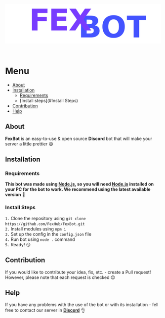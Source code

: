   <div>
  <br />
  <p>
    <a href="https://fexhub.xyz/"><img src="./img/logo.png" alt="discord.js" /></a>
  </p>
  <br />
</div>

# Menu

- [About](#About)
- [Installation](#Installation)
    - [Requirements](#Requirements)
    - [Install steps](#Install Steps)
- [Contribution](#Contribution)
- [Help](#Help)

## About

**FexBot** is an easy-to-use & open source **Discord** bot that will make your server a little prettier 😄

## Installation
### Requirements
**This bot was made using [Node.js](https://nodejs.org/en/), so you will need [Node.js](https://nodejs.org/en/) installed on your PC for the bot to work. We recommend using the latest available version** 🙂
### Install Steps
`1.` Clone the repository using `git clone https://github.com/FexHub/FexBot.git` <br>
`2.` Install modules using `npm i` <br>
`3.` Set up the config in the `config.json` file <br>
`4.` Run bot using `node .` command <br>
`5.` Ready! 😏

## Contribution
If you would like to contribute your idea, fix, etc. - create a Pull request! However, please note that each request is checked 😌

## Help
If you have any problems with the use of the bot or with its installation - fell free to contact our server in **[Discord](https://discord.gg/tn8uz2Pf)** 👌

